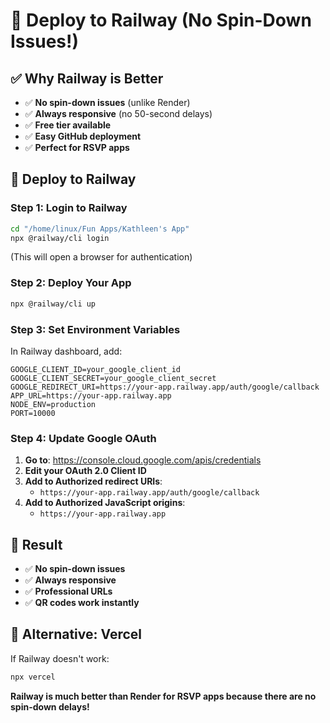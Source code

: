 # 🚀 Deploy to Railway (No Spin-Down Issues!)

## ✅ **Why Railway is Better**
- ✅ **No spin-down issues** (unlike Render)
- ✅ **Always responsive** (no 50-second delays)
- ✅ **Free tier available**
- ✅ **Easy GitHub deployment**
- ✅ **Perfect for RSVP apps**

## 🚀 **Deploy to Railway**

### **Step 1: Login to Railway**
```bash
cd "/home/linux/Fun Apps/Kathleen's App"
npx @railway/cli login
```
(This will open a browser for authentication)

### **Step 2: Deploy Your App**
```bash
npx @railway/cli up
```

### **Step 3: Set Environment Variables**
In Railway dashboard, add:
```
GOOGLE_CLIENT_ID=your_google_client_id
GOOGLE_CLIENT_SECRET=your_google_client_secret
GOOGLE_REDIRECT_URI=https://your-app.railway.app/auth/google/callback
APP_URL=https://your-app.railway.app
NODE_ENV=production
PORT=10000
```

### **Step 4: Update Google OAuth**
1. **Go to**: https://console.cloud.google.com/apis/credentials
2. **Edit your OAuth 2.0 Client ID**
3. **Add to Authorized redirect URIs**:
   - `https://your-app.railway.app/auth/google/callback`
4. **Add to Authorized JavaScript origins**:
   - `https://your-app.railway.app`

## 🎉 **Result**
- ✅ **No spin-down issues**
- ✅ **Always responsive**
- ✅ **Professional URLs**
- ✅ **QR codes work instantly**

## 🔄 **Alternative: Vercel**
If Railway doesn't work:
```bash
npx vercel
```

**Railway is much better than Render for RSVP apps because there are no spin-down delays!**
